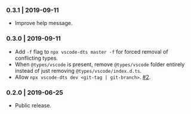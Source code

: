 ### 0.3.1 | 2019-09-11

- Improve help message.

### 0.3.0 | 2019-09-11

- Add `-f` flag to `npx vscode-dts master -f` for forced removal of conflicting types.
- When `@types/vscode` is present, remove `@types/vscode` folder entirely instead of just removing `@types/vscode/index.d.ts`.
- Allow `npx vscode-dts dev <git-tag | git-branch>`. [#2](https://github.com/microsoft/vscode-dts/issues/2).

### 0.2.0 | 2019-06-25

- Public release.